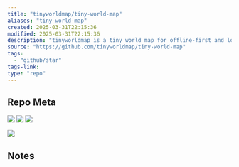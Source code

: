 ```yaml
---
title: "tinyworldmap/tiny-world-map"
aliases: "tiny-world-map"
created: 2025-03-31T22:15:36
modified: 2025-03-31T22:15:36
description: "tinyworldmap is a tiny world map for offline-first and low-bandwidth web apps"
source: "https://github.com/tinyworldmap/tiny-world-map"
tags:
  - "github/star"
tags-link:
type: "repo"
---
```

## Repo Meta

![](https://img.shields.io/github/stars/tinyworldmap/tiny-world-map?style=for-the-badge&label=stars) ![](https://img.shields.io/github/repo-size/tinyworldmap/tiny-world-map?style=for-the-badge&label=size) ![](https://img.shields.io/github/created-at/tinyworldmap/tiny-world-map?style=for-the-badge&label=since)

[![](https://github-readme-stats.vercel.app/api/pin/?username=tinyworldmap&repo=tiny-world-map&bg_color=00000000)](https://github.com/tinyworldmap/tiny-world-map)

## Notes

